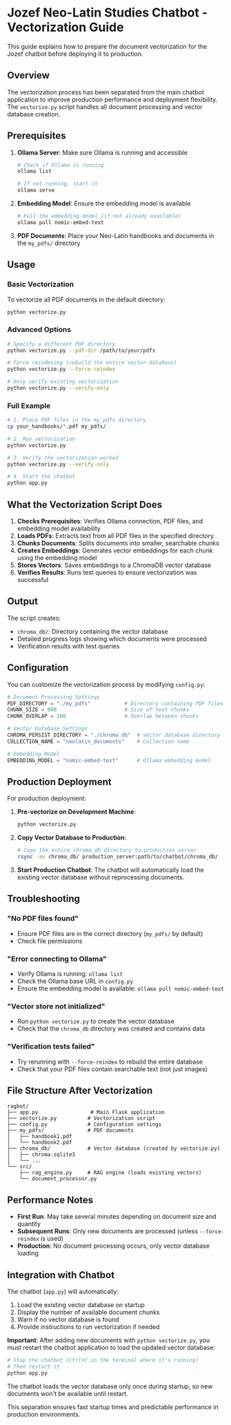# Jozef Neo-Latin Studies Chatbot - Vectorization Guide

This guide explains how to prepare the document vectorization for the Jozef chatbot before deploying it to production.

## Overview

The vectorization process has been separated from the main chatbot application to improve production performance and deployment flexibility. The `vectorize.py` script handles all document processing and vector database creation.

## Prerequisites

1. **Ollama Server**: Make sure Ollama is running and accessible
   ```bash
   # Check if Ollama is running
   ollama list
   
   # If not running, start it
   ollama serve
   ```

2. **Embedding Model**: Ensure the embedding model is available
   ```bash
   # Pull the embedding model (if not already available)
   ollama pull nomic-embed-text
   ```

3. **PDF Documents**: Place your Neo-Latin handbooks and documents in the `my_pdfs/` directory

## Usage

### Basic Vectorization

To vectorize all PDF documents in the default directory:

```bash
python vectorize.py
```

### Advanced Options

```bash
# Specify a different PDF directory
python vectorize.py --pdf-dir /path/to/your/pdfs

# Force reindexing (rebuild the entire vector database)
python vectorize.py --force-reindex

# Only verify existing vectorization
python vectorize.py --verify-only
```

### Full Example

```bash
# 1. Place PDF files in the my_pdfs directory
cp your_handbooks/*.pdf my_pdfs/

# 2. Run vectorization
python vectorize.py

# 3. Verify the vectorization worked
python vectorize.py --verify-only

# 4. Start the chatbot
python app.py
```

## What the Vectorization Script Does

1. **Checks Prerequisites**: Verifies Ollama connection, PDF files, and embedding model availability
2. **Loads PDFs**: Extracts text from all PDF files in the specified directory
3. **Chunks Documents**: Splits documents into smaller, searchable chunks
4. **Creates Embeddings**: Generates vector embeddings for each chunk using the embedding model
5. **Stores Vectors**: Saves embeddings to a ChromaDB vector database
6. **Verifies Results**: Runs test queries to ensure vectorization was successful

## Output

The script creates:
- `chroma_db/`: Directory containing the vector database
- Detailed progress logs showing which documents were processed
- Verification results with test queries

## Configuration

You can customize the vectorization process by modifying `config.py`:

```python
# Document Processing Settings
PDF_DIRECTORY = "./my_pdfs"           # Directory containing PDF files
CHUNK_SIZE = 800                      # Size of text chunks
CHUNK_OVERLAP = 100                   # Overlap between chunks

# Vector Database Settings
CHROMA_PERSIST_DIRECTORY = "./chroma_db"  # Vector database directory
COLLECTION_NAME = "neolatin_documents"    # Collection name

# Embedding Model
EMBEDDING_MODEL = "nomic-embed-text"      # Ollama embedding model
```

## Production Deployment

For production deployment:

1. **Pre-vectorize on Development Machine**:
   ```bash
   python vectorize.py
   ```

2. **Copy Vector Database to Production**:
   ```bash
   # Copy the entire chroma_db directory to production server
   rsync -av chroma_db/ production_server:path/to/chatbot/chroma_db/
   ```

3. **Start Production Chatbot**:
   The chatbot will automatically load the existing vector database without reprocessing documents.

## Troubleshooting

### "No PDF files found"
- Ensure PDF files are in the correct directory (`my_pdfs/` by default)
- Check file permissions

### "Error connecting to Ollama"
- Verify Ollama is running: `ollama list`
- Check the Ollama base URL in `config.py`
- Ensure the embedding model is available: `ollama pull nomic-embed-text`

### "Vector store not initialized"
- Run `python vectorize.py` to create the vector database
- Check that the `chroma_db` directory was created and contains data

### "Verification tests failed"
- Try rerunning with `--force-reindex` to rebuild the entire database
- Check that your PDF files contain searchable text (not just images)

## File Structure After Vectorization

```
ragbot/
├── app.py                 # Main Flask application
├── vectorize.py          # Vectorization script
├── config.py             # Configuration settings
├── my_pdfs/              # PDF documents
│   ├── handbook1.pdf
│   └── handbook2.pdf
├── chroma_db/            # Vector database (created by vectorize.py)
│   ├── chroma.sqlite3
│   └── ...
└── src/
    ├── rag_engine.py     # RAG engine (loads existing vectors)
    └── document_processor.py
```

## Performance Notes

- **First Run**: May take several minutes depending on document size and quantity
- **Subsequent Runs**: Only new documents are processed (unless `--force-reindex` is used)
- **Production**: No document processing occurs, only vector database loading

## Integration with Chatbot

The chatbot (`app.py`) will automatically:
1. Load the existing vector database on startup
2. Display the number of available document chunks
3. Warn if no vector database is found
4. Provide instructions to run vectorization if needed

**Important**: After adding new documents with `python vectorize.py`, you must restart the chatbot application to load the updated vector database:

```bash
# Stop the chatbot (Ctrl+C in the terminal where it's running)
# Then restart it
python app.py
```

The chatbot loads the vector database only once during startup, so new documents won't be available until restart.

This separation ensures fast startup times and predictable performance in production environments.
